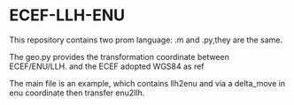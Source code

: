 # ECEF-LLH-ENU
This repository contains two prom language: .m and .py,they are the same.

The geo.py provides the transformation coordinate between ECEF/ENU/LLH. and the ECEF adopted WGS84 as ref

The main file is an example, which contains llh2enu  and via a delta_move in enu coordinate then transfer enu2llh.



